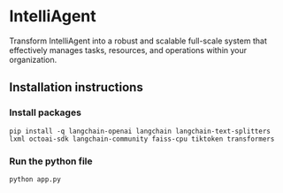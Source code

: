 # IntelliAgent

Transform IntelliAgent into a robust and scalable full-scale system that effectively manages tasks, resources, and operations within your organization.

## Installation instructions

### Install packages

`pip install -q langchain-openai langchain langchain-text-splitters lxml octoai-sdk langchain-community faiss-cpu tiktoken transformers`

### Run the python file

`python app.py`
